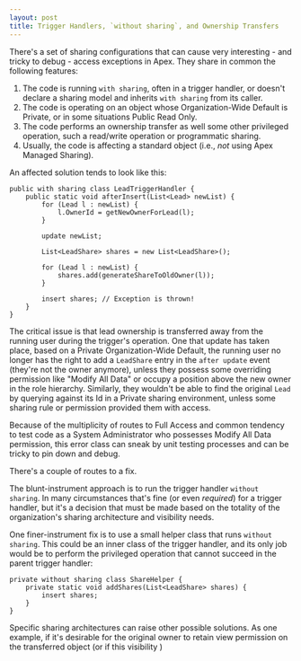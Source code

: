 ```yaml
---
layout: post
title: Trigger Handlers, `without sharing`, and Ownership Transfers
---
```


There's a set of sharing configurations that can cause very interesting - and tricky to debug - access exceptions in Apex. They share in common the following features:

 1. The code is running `with sharing`, often in a trigger handler, or doesn't declare a sharing model and inherits `with sharing` from its caller.
 2. The code is operating on an object whose Organization-Wide Default is Private, or in some situations Public Read Only.
 3. The code performs an ownership transfer as well some other privileged operation, such a read/write operation or programmatic sharing.
 4. Usually, the code is affecting a standard object (i.e., *not* using Apex Managed Sharing).

An affected solution tends to look like this:

    public with sharing class LeadTriggerHandler {
        public static void afterInsert(List<Lead> newList) {
            for (Lead l : newList) {
                l.OwnerId = getNewOwnerForLead(l);
            }

            update newList;

            List<LeadShare> shares = new List<LeadShare>();

            for (Lead l : newList) {
                shares.add(generateShareToOldOwner(l));
            }

            insert shares; // Exception is thrown!
        }
    }

The critical issue is that lead ownership is transferred away from the running user during the trigger's operation. One that update has taken place, based on a Private Organization-Wide Default, the running user no longer has the right to add a `LeadShare` entry in the `after update` event (they're not the owner anymore), unless they possess some overriding permission like "Modify All Data" or occupy a position above the new owner in the role hierarchy. Similarly, they wouldn't be able to find the original `Lead` by querying against its Id in a Private sharing environment, unless some sharing rule or permission provided them with access.

Because of the multiplicity of routes to Full Access and common tendency to test code as a System Administrator who possesses Modify All Data permission, this error class can sneak by unit testing processes and can be tricky to pin down and debug. 

There's a couple of routes to a fix.

The blunt-instrument approach is to run the trigger handler `without sharing`. In many circumstances that's fine (or even *required*) for a trigger handler, but it's a decision that must be made based on the totality of the organization's sharing architecture and visibility needs.

One finer-instrument fix is to use a small helper class that runs `without sharing`. This could be an inner class of the trigger handler, and its only job would be to perform the privileged operation that cannot succeed in the parent trigger handler:

    private without sharing class ShareHelper {
        private static void addShares(List<LeadShare> shares) {
            insert shares;
        }
    }

Specific sharing architectures can raise other possible solutions. As one example, if it's desirable for the original owner to retain view permission on the transferred object (or if this visibility )